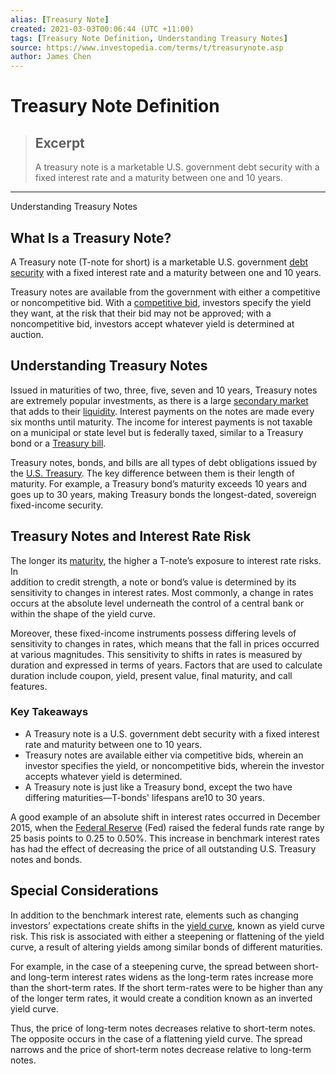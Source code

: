 ```yaml
---
alias: [Treasury Note]
created: 2021-03-03T00:06:44 (UTC +11:00)
tags: [Treasury Note Definition, Understanding Treasury Notes]
source: https://www.investopedia.com/terms/t/treasurynote.asp
author: James Chen
---
```


# Treasury Note Definition

> ## Excerpt
> A treasury note is a marketable U.S. government debt security with a fixed interest rate and a maturity between one and 10 years.

---

Understanding Treasury Notes
## What Is a Treasury Note?

A Treasury note (T-note for short) is a marketable U.S. government [debt security](https://www.investopedia.com/terms/d/debtsecurity.asp) with a fixed interest rate and a maturity between one and 10 years.

Treasury notes are available from the government with either a competitive or noncompetitive bid. With a [competitive bid](https://www.investopedia.com/terms/c/competitivebid.asp), investors specify the yield they want, at the risk that their bid may not be approved; with a noncompetitive bid, investors accept whatever yield is determined at auction.

## Understanding Treasury Notes

Issued in maturities of two, three, five, seven and 10 years, Treasury notes are extremely popular investments, as there is a large [secondary market](https://www.investopedia.com/terms/s/secondarymarket.asp) that adds to their [liquidity](https://www.investopedia.com/terms/l/liquidity.asp). Interest payments on the notes are made every six months until maturity. The income for interest payments is not taxable on a municipal or state level but is federally taxed, similar to a Treasury bond or a [Treasury bill](https://www.investopedia.com/terms/t/treasurybill.asp).

Treasury notes, bonds, and bills are all types of debt obligations issued by the [U.S. Treasury](https://www.investopedia.com/terms/u/ustreasury.asp). The key difference between them is their length of maturity. For example, a Treasury bond’s maturity exceeds 10 years and goes up to 30 years, making Treasury bonds the longest-dated, sovereign fixed-income security.

## Treasury Notes and Interest Rate Risk

The longer its [maturity](https://www.investopedia.com/terms/m/maturity.asp), the higher a T-note’s exposure to interest rate risks. In  
addition to credit strength, a note or bond’s value is determined by its sensitivity to changes in interest rates. Most commonly, a change in rates occurs at the absolute level underneath the control of a central bank or within the shape of the yield curve.

Moreover, these fixed-income instruments possess differing levels of sensitivity to changes in rates, which means that the fall in prices occurred at various magnitudes. This sensitivity to shifts in rates is measured by duration and expressed in terms of years. Factors that are used to calculate duration include coupon, yield, present value, final maturity, and call features.

### Key Takeaways

-   A Treasury note is a U.S. government debt security with a fixed interest rate and maturity between one to 10 years. 
-   Treasury notes are available either via competitive bids, wherein an investor specifies the yield, or noncompetitive bids, wherein the investor accepts whatever yield is determined.
-   A Treasury note is just like a Treasury bond, except the two have differing maturities—T-bonds' lifespans are10 to 30 years.

A good example of an absolute shift in interest rates occurred in December 2015, when the [Federal Reserve](https://www.investopedia.com/terms/f/federalreservebank.asp) (Fed) raised the federal funds rate range by 25 basis points to 0.25 to 0.50%. This increase in benchmark interest rates has had the effect of decreasing the price of all outstanding U.S. Treasury notes and bonds.

## Special Considerations

In addition to the benchmark interest rate, elements such as changing investors’ expectations create shifts in the [yield curve](https://www.investopedia.com/terms/y/yieldcurve.asp), known as yield curve risk. This risk is associated with either a steepening or flattening of the yield curve, a result of altering yields among similar bonds of different maturities.

For example, in the case of a steepening curve, the spread between short- and long-term interest rates widens as the long-term rates increase more than the short-term rates. If the short term-rates were to be higher than any of the longer term rates, it would create a condition known as an inverted yield curve.

Thus, the price of long-term notes decreases relative to short-term notes. The opposite occurs in the case of a flattening yield curve. The spread narrows and the price of short-term notes decrease relative to long-term notes.
